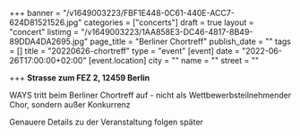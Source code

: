 +++
banner = "/v1649003223/FBF1E448-0C61-440E-ACC7-624D81521526.jpg"
categories = ["concerts"]
draft = true
layout = "concert"
listimg = "/v1649003223/1AA858E3-DC46-4817-8B49-89DDA4DA2695.jpg"
page_title = "Berliner Chortreff"
publish_date = ""
tags = []
title = "20220626-chortreff"
type = "event"
[event]
date = "2022-06-26T17:00:00+02:00"
[event.location]
city = ""
name = ""
street = ""

+++
**Strasse zum FEZ 2, 12459 Berlin**

WAYS tritt beim Berliner Chortreff auf - nicht als Wettbewerbsteilnehmender Chor, sondern außer Konkurrenz

Genauere Details zu der Veranstaltung folgen später